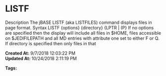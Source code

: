 # LISTF

Description The jBASE LISTF (aka LISTFILES) command displays files in page format. Syntax LISTF {options} {directory} {LPTR | (P} If no options are specified then the display will include all files in $HOME, files accessible on $JEDIFILEPATH and all MD entries with attribute one set to either F or Q. If directory is specified then only files in that  

**Created At:** 9/7/2018 12:03:22 PM  
**Updated At:** 10/24/2018 2:11:19 PM  

**Tags:**
<badge text='page formatting' vertical='middle' />
